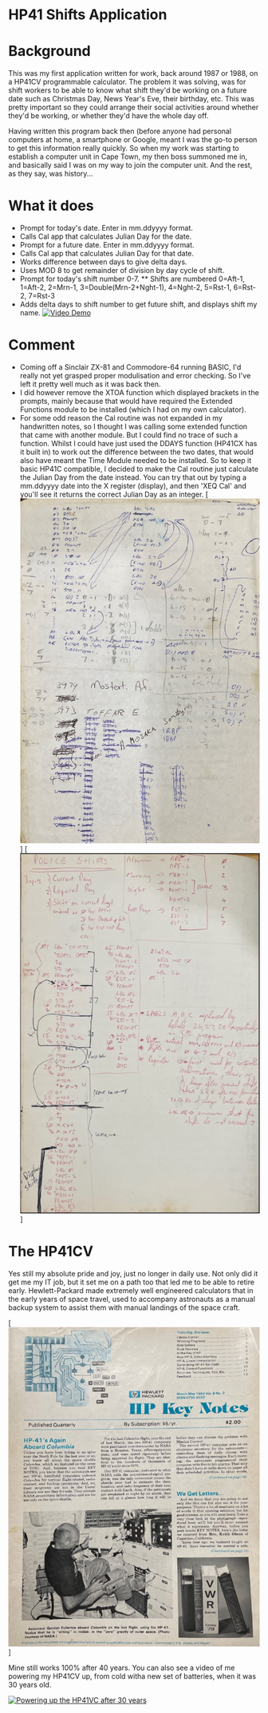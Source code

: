 # HP41 Shifts Application

# Background
This was my first application written for work, back around 1987 or 1988, on a HP41CV programmable calculator. The problem it was solving, was for shift workers to be able to know what shift they'd be working on a future date such as Christmas Day, News Year's Eve, their birthday, etc. This was pretty important so they could arrange their social activities around whether they'd be working, or whether they'd have the whole day off.

Having written this program back then (before anyone had personal computers at home, a smartphone or Google, meant I was the go-to person to get this information really quickly. So when my work was starting to establish a computer unit in Cape Town, my then boss summoned me in, and basically said I was on my way to join the computer unit. And the rest, as they say, was history...

# What it does
* Prompt for today's date. Enter in mm.ddyyyy format.
* Calls Cal app that calculates Julian Day for the date.
* Prompt for a future date. Enter in mm.ddyyyy format.
* Calls Cal app that calculates Julian Day for that date.
* Works difference between days to give delta days.
* Uses MOD 8 to get remainder of division by day cycle of shift.
* Prompt for today's shift number 0-7.
** Shifts are numbered 0=Aft-1, 1=Aft-2, 2=Mrn-1, 3=Double(Mrn-2+Nght-1), 4=Nght-2, 5=Rst-1, 6=Rst-2, 7=Rst-3
* Adds delta days to shift number to get future shift, and displays shift my name.
[![Video Demo](https://img.youtube.com/vi/0VoFcVH7Hr0/0.jpg)](https://youtu.be/0VoFcVH7Hr0)

# Comment
* Coming off a Sinclair ZX-81 and Commodore-64 running BASIC, I'd really not yet grasped proper modulisation and error checking. So I've left it pretty well much as it was back then.
* I did however remove the XTOA function which displayed brackets in the prompts, mainly because that would have required the Extended Functions module to be installed (which I had on my own calculator).
* For some odd reason the Cal routine was not expanded in my handwritten notes, so I thought I was calling some extended function that came with another module. But I could find no trace of such a function. Whilst I could have just used the DDAYS function (HP41CX has it built in) to work out the difference between the two dates, that would also have meant the Time Module needed to be installed. So to keep it basic HP41C compatible, I decided to make the Cal routine just calculate the Julian Day from the date instead. You can try that out by typing a mm.ddyyyy date into the X register (display), and then 'XEQ Cal' and you'll see it returns the correct Julian Day as an integer.
[![Rough Notes](assets/RoughNotes.jpg)]
[![Final Program Notes](assets/FinalProgram.jpg)]

# The HP41CV
Yes still my absolute pride and joy, just no longer in daily use. Not only did it get me my IT job, but it set me on a path too that led me to be able to retire early. Hewlett-Packard made extremely well engineered calculators that in the early years of space travel, used to accompany astronauts as a manual backup system to assist them with manual landings of the space craft.

[![HP41C on Space Shuttle](assets/SpaceShuttle.jpg)]

Mine still works 100% after 40 years. You can also see a video of me powering my HP41CV up, from cold witha  new set of batteries, when it was 30 years old.

[![Powering up the HP41VC after 30 years](https://img.youtube.com/vi/wjCbcsCS_3k/0.jpg)](https://www.youtube.com/watch?v=wjCbcsCS_3k)

